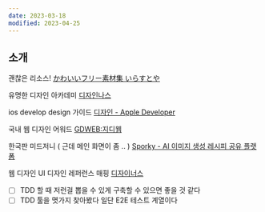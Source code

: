```yaml
---
date: 2023-03-18
modified: 2023-04-25
---
```


## 소개

괜찮은 리소스!
[かわいいフリー素材集 いらすとや](https://www.irasutoya.com/)

유명한 디자인 아카데미
[디자인나스](https://designnas.com/)

ios develop design 가이드
[디자인 - Apple Developer](https://developer.apple.com/kr/design/)

국내 웹 디자인 어워드
[GDWEB:지디웹](https://www.gdweb.co.kr/main/)

한국판 미드저니 ( 근데 메인 화면이 좀 .. )
[Sporky - AI 이미지 생성 레시피 공유 플랫폼](https://sporky.ai/)

웹 디자인 UI 디자인 레퍼런스 매핑
[디자이너스](https://designus.io/)

- [ ] TDD 할 때 저런걸 뽑을 수 있게 구축할 수 있으면 좋을 것 같다
- [ ] TDD 툴을 몃가지 찾아봤다 일단 E2E 테스트 계열이다
